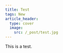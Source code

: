 ```yaml
---
title: Test
tags: New
article_header:
  type: cover
  image:
    src: /_post/test.jpg
---
```


This is a test.
